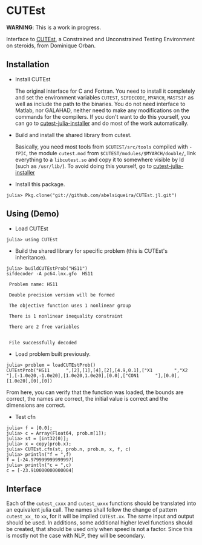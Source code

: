 # CUTEst

**WARNING**: This is a work in progress.

Interface to [CUTEst](http://ccpforge.cse.rl.ac.uk/gf/project/cutest/wiki/), a
Constrained and Unconstrained Testing Environment on steroids, from Dominique
Orban.

## Installation

- Install CUTEst

  The original interface for C and Fortran.
  You need to install it completely and set the environment variables
  `CUTEST`, `SIFDECODE`, `MYARCH`, `MASTSIF`
  as well as include the path to the binaries.
  You do not need interface to Matlab, nor GALAHAD, neither need to
  make any modifications on the commands for the compilers.
  If you don't want to do this yourself, you can go to
  [cutest-julia-installer](http://github.com/abelsiqueira/cutest-julia-installer)
  and do most of the work automatically.

- Build and install the shared library from cutest.
  
  Basically, you need most tools from `$CUTEST/src/tools`
  compiled with `-fPIC`,
  the module `cutest.mod` from `$CUTEST/modules/$MYARCH/double/`,
  link everything to a `libcutest.so` and copy it to somewhere
  visible by ld (such as `/usr/lib/`).
  To avoid doing this yourself, go to
  [cutest-julia-installer](http://github.com/abelsiqueira/cutest-julia-installer)

- Install this package.

~~~
julia> Pkg.clone("git://github.com/abelsiqueira/CUTEst.jl.git")
~~~

## Using (Demo)

- Load CUTEst

~~~
julia> using CUTEst
~~~

- Build the shared library for specific problem (this is CUTEst's inheritance).

~~~
julia> buildCUTEstProb("HS11")
sifdecoder -A pc64.lnx.gfo  HS11

 Problem name: HS11

 Double precision version will be formed

 The objective function uses 1 nonlinear group

 There is 1 nonlinear inequality constraint

 There are 2 free variables


 File successfully decoded
~~~

- Load problem built previously.

~~~
julia> problem = loadCUTEstProb()
CUTEstProb("HS11      ",[2],[1],[4],[2],[4.9,0.1],["X1        ","X2        "],[-1.0e20,-1.0e20],[1.0e20,1.0e20],[0.0],["CON1      "],[0.0],[1.0e20],[0],[0])
~~~

  From here, you can verify that the function was loaded,
  the bounds are correct, the names are correct,
  the initial value is correct and the dimensions are correct.

- Test cfn

~~~
julia> f = [0.0];
julia> c = Array(Float64, prob.m[1]);
julia> st = [int32(0)];
julia> x = copy(prob.x);
julia> CUTEst.cfn(st, prob.n, prob.m, x, f, c)
julia> println("f = ",f)
f = [-24.979999999999997]
julia> println("c = ",c)
c = [-23.910000000000004]
~~~

## Interface

Each of the `cutest_cxxx` and `cutest_uxxx` functions should be translated into
an equivalent julia call.
The names shall follow the change of pattern
`cutest_xx_` to `xx`, for it will be implied
`CUTEst.xx`. The same input and
output should be used.
In additions, some additional higher level functions
should be created, that should be used only when speed
is not a factor.
Since this is mostly not the case with NLP, they will
be secondary.
